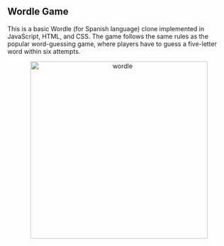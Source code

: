 ## Wordle Game

This is a basic Wordle (for Spanish language) clone implemented in JavaScript, HTML, and CSS. The game follows the same rules as the popular word-guessing game, where players have to guess a five-letter word within six attempts.

<p align="center">
  <img src="https://github.com/user-attachments/assets/32e39912-738d-4b19-b290-4c0b703e6872" width="400" alt="wordle">
</p>
